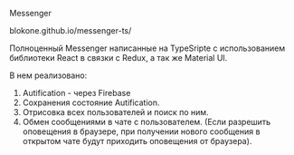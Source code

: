 Messenger

blokone.github.io/messenger-ts/

Полноценный Messenger написанные на TypeSripte с использованием библиотеки React в связки с Redux, а так же Material UI.

В нем реализовано:
1. Autification - через Firebase
2. Сохранения состояние Autification.
3. Отрисовка всех пользователей и поиск по ним.
4. Обмен сообщениями в чате с пользователем. (Если разрешить оповещения в браузере, при получении нового сообщения в открытом чате будут приходить оповещения от браузера).

